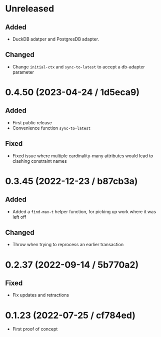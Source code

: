 # Unreleased

## Added

- DuckDB adatper and PostgresDB adapter. 

## Changed

- Change `initial-ctx` and `sync-to-latest` to accept a db-adapter parameter 

# 0.4.50 (2023-04-24 / 1d5eca9)

## Added

- First public release
- Convenience function `sync-to-latest`

## Fixed

- Fixed issue where multiple cardinality-many attributes would lead to clashing constraint names

# 0.3.45 (2022-12-23 / b87cb3a)

## Added

- Added a `find-max-t` helper function, for picking up work where it was left off

## Changed

- Throw when trying to reprocess an earlier transaction

# 0.2.37 (2022-09-14 / 5b770a2)

## Fixed

- Fix updates and retractions

# 0.1.23 (2022-07-25 / cf784ed)

- First proof of concept
